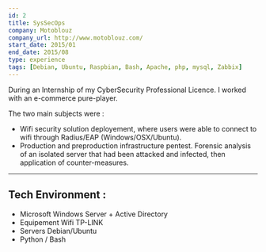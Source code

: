 ```yaml
---
id: 2
title: SysSecOps
company: Motoblouz
company_url: http://www.motoblouz.com/
start_date: 2015/01
end_date: 2015/08
type: experience
tags: [Debian, Ubuntu, Raspbian, Bash, Apache, php, mysql, Zabbix]
---
```


During an Internship of my CyberSecurity Professional Licence. I worked with an e-commerce pure-player.

The two main subjects were : 

- Wifi security solution deployement, where users were able to connect to wifi through Radius/EAP (Windows/OSX/Ubuntu).
- Production and preproduction infrastructure pentest. Forensic analysis of an isolated server that had been attacked and infected, then application of counter-measures.

---
## Tech Environment :

- Microsoft Windows Server + Active Directory
- Equipement Wifi TP-LINK
- Servers Debian/Ubuntu
- Python / Bash
